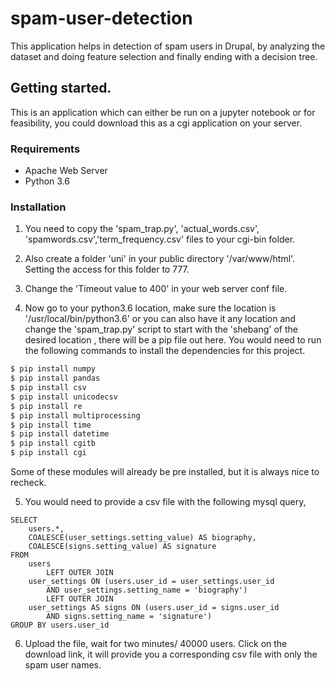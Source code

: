 # spam-user-detection

This application helps in detection of spam users in Drupal, by analyzing the dataset and doing feature selection and finally ending with a decision tree.

## Getting started.

This is an application which can either be run on a jupyter notebook or for feasibility, you could download this as a cgi application on your server.

### Requirements
* Apache Web Server
* Python 3.6

### Installation

1) You need to copy the 'spam_trap.py', 'actual_words.csv', 'spamwords.csv','term_frequency.csv' files to your cgi-bin folder.

2) Also create a folder 'uni' in your public directory '/var/www/html'. Setting the access for this folder to 777.

3) Change the 'Timeout value to 400' in your web server conf file.

4) Now go to your python3.6 location, make sure the location is '/usr/local/bin/python3.6' or you can also have it any location and change the 'spam_trap.py' script to start with the 'shebang' of the desired location , there will be a pip file out here. You would need to run the following commands to install the dependencies for this project.

```bash
$ pip install numpy
$ pip install pandas
$ pip install csv
$ pip install unicodecsv
$ pip install re
$ pip install multiprocessing
$ pip install time
$ pip install datetime
$ pip install cgitb
$ pip install cgi
```

Some of these modules will already be pre installed, but it is always nice to recheck.


5) You would need to provide a csv file with the following mysql query, 

```
SELECT 
    users.*,
    COALESCE(user_settings.setting_value) AS biography,
    COALESCE(signs.setting_value) AS signature
FROM
    users
        LEFT OUTER JOIN
    user_settings ON (users.user_id = user_settings.user_id
        AND user_settings.setting_name = 'biography')
        LEFT OUTER JOIN
    user_settings AS signs ON (users.user_id = signs.user_id
        AND signs.setting_name = 'signature')
GROUP BY users.user_id
```

6) Upload the file, wait for two minutes/ 40000 users. Click on the download link, it will provide you a corresponding csv file with only the spam user names.






